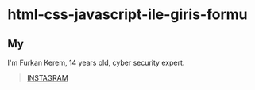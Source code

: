 # html-css-javascript-ile-giris-formu

## My
I'm Furkan Kerem, 14 years old, cyber security expert.


> [INSTAGRAM](https://Instagram.com/fkerem.py/)
